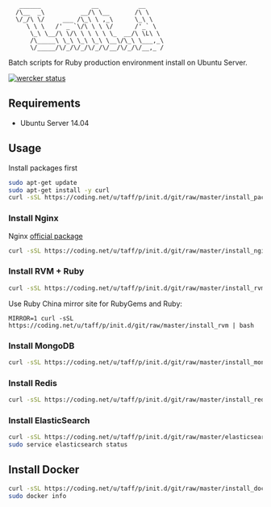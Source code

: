 ```
   ______              __           __
  /\__  _\          __/\ \__       /\ \
  \/_/\ \/     ___ /\_\ \ ,_\      \_\ \
     \ \ \   /' _ `\/\ \ \ \/      /'_` \
      \_\ \__/\ \/\ \ \ \ \ \_  __/\ \L\ \
      /\_____\ \_\ \_\ \_\ \__\/\_\ \___,_\
      \/_____/\/_/\/_/\/_/\/__/\/_/\/__,_ /
```

Batch scripts for Ruby production environment install on Ubuntu Server.

[![wercker status](https://app.wercker.com/status/2dd2ff58518cae2dd75e4556e6d931c5/s/master "wercker status")](https://app.wercker.com/project/bykey/2dd2ff58518cae2dd75e4556e6d931c5)

## Requirements

* Ubuntu Server 14.04

## Usage

Install packages first

```bash
sudo apt-get update
sudo apt-get install -y curl
curl -sSL https://coding.net/u/taff/p/init.d/git/raw/master/install_packages | bash
```

### Install Nginx

Nginx [official package](http://nginx.org/packages/ubuntu/)

```bash
curl -sSL https://coding.net/u/taff/p/init.d/git/raw/master/install_nginx | bash
```

### Install RVM + Ruby

```bash
curl -sSL https://coding.net/u/taff/p/init.d/git/raw/master/install_rvm | bash
```

Use Ruby China mirror site for RubyGems and Ruby:

```
MIRROR=1 curl -sSL https://coding.net/u/taff/p/init.d/git/raw/master/install_rvm | bash
```

### Install MongoDB

```bash
curl -sSL https://coding.net/u/taff/p/init.d/git/raw/master/install_mongodb | bash
```

### Install Redis

```bash
curl -sSL https://coding.net/u/taff/p/init.d/git/raw/master/install_redis | bash
```

### Install ElasticSearch

```bash
curl -sSL https://coding.net/u/taff/p/init.d/git/raw/master/elasticsearch | bash
sudo service elasticsearch status
```

## Install Docker

```bash
curl -sSL https://coding.net/u/taff/p/init.d/git/raw/master/install_docker | bash
sudo docker info
```
